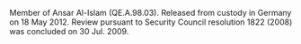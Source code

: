  Member of Ansar Al-Islam (QE.A.98.03). Released from custody in Germany on 18
May 2012. Review pursuant to Security Council resolution 1822 (2008) was 
concluded on 30 Jul. 2009. 
